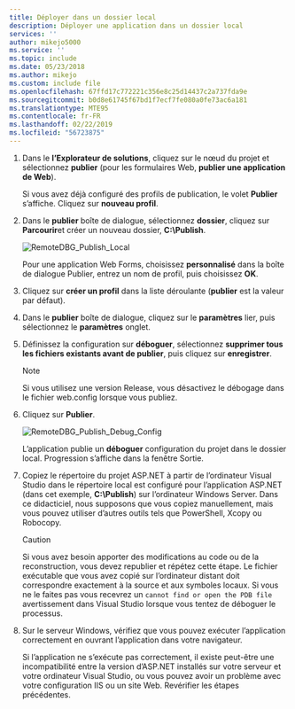 ```yaml
---
title: Déployer dans un dossier local
description: Déployer une application dans un dossier local
services: ''
author: mikejo5000
ms.service: ''
ms.topic: include
ms.date: 05/23/2018
ms.author: mikejo
ms.custom: include file
ms.openlocfilehash: 67ffd17c772221c356e8c25d14437c2a737fda9e
ms.sourcegitcommit: b0d8e61745f67bd1f7ecf7fe080a0fe73ac6a181
ms.translationtype: MTE95
ms.contentlocale: fr-FR
ms.lasthandoff: 02/22/2019
ms.locfileid: "56723875"
---
```

1. Dans le **l’Explorateur de solutions**, cliquez sur le nœud du projet et sélectionnez **publier** (pour les formulaires Web, **publier une application de Web**).

    Si vous avez déjà configuré des profils de publication, le volet **Publier** s’affiche. Cliquez sur **nouveau profil**.

1. Dans le **publier** boîte de dialogue, sélectionnez **dossier**, cliquez sur **Parcourir**et créer un nouveau dossier, **C:\Publish**.

    ![RemoteDBG_Publish_Local](../media/remotedbg_publish_local.png "RemoteDBG_Publish_Local")

    Pour une application Web Forms, choisissez **personnalisé** dans la boîte de dialogue Publier, entrez un nom de profil, puis choisissez **OK**.

1. Cliquez sur **créer un profil** dans la liste déroulante (**publier** est la valeur par défaut).

1. Dans le **publier** boîte de dialogue, cliquez sur le **paramètres** lier, puis sélectionnez le **paramètres** onglet.

1. Définissez la configuration sur **déboguer**, sélectionnez **supprimer tous les fichiers existants avant de publier**, puis cliquez sur **enregistrer**.

    > [!NOTE]
    > Si vous utilisez une version Release, vous désactivez le débogage dans le fichier web.config lorsque vous publiez.

1. Cliquez sur **Publier**.

    ![RemoteDBG_Publish_Debug_Config](../media/remotedbg_publish_debug_config.png "RemoteDBG_Publish_Debug_Config")

    L’application publie un **déboguer** configuration du projet dans le dossier local. Progression s’affiche dans la fenêtre Sortie.

1. Copiez le répertoire du projet ASP.NET à partir de l’ordinateur Visual Studio dans le répertoire local est configuré pour l’application ASP.NET (dans cet exemple, **C:\Publish**) sur l’ordinateur Windows Server. Dans ce didacticiel, nous supposons que vous copiez manuellement, mais vous pouvez utiliser d’autres outils tels que PowerShell, Xcopy ou Robocopy.

    > [!CAUTION]
    >  Si vous avez besoin apporter des modifications au code ou de la reconstruction, vous devez republier et répétez cette étape. Le fichier exécutable que vous avez copié sur l’ordinateur distant doit correspondre exactement à la source et aux symboles locaux.    Si vous ne le faites pas vous recevrez un `cannot find or open the PDB file` avertissement dans Visual Studio lorsque vous tentez de déboguer le processus.

1. Sur le serveur Windows, vérifiez que vous pouvez exécuter l’application correctement en ouvrant l’application dans votre navigateur.

    Si l’application ne s’exécute pas correctement, il existe peut-être une incompatibilité entre la version d’ASP.NET installés sur votre serveur et votre ordinateur Visual Studio, ou vous pouvez avoir un problème avec votre configuration IIS ou un site Web. Revérifier les étapes précédentes.
